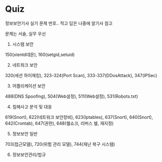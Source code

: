 # Quiz

정보보안기사 실기 문제 번호.. 적고 답은 나중에 알기사 참고

문제는 서술, 실무 우선

1. 시스템 보안

150(xientd데몬), 160(setgid,setuid)

2. 네트워크 보안

320(세션 하이재킹), 323-324(Port Scan), 333-337(DDosAttack), 347(IPSec)

3. 어플리케이션 보안

488(DNS Spoofing), 504(Web설정), 511(Web설정), 531(Robots.txt)

4. 침해사고 분석 및 대응

619(Snort), 622(네트워크 보안장비), 623(Iptables), 637(Snort), 640(Snort), 642(Crontab), 647(권한), 648(쉘쇼크, 리버스 쉘, 재지정)

5. 정보보안 일반

703(접근모델), 720(위험 관리 모델), 744(재난 복구 시스템)

6. 정보보안관리/법규 



